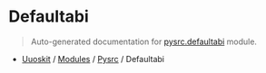 # Defaultabi

> Auto-generated documentation for [pysrc.defaultabi](https://github.com/uuosio/UUOSKit/blob/master/pysrc/defaultabi.py) module.

- [Uuoskit](../README.md#uuoskit-index) / [Modules](../MODULES.md#uuoskit-modules) / [Pysrc](index.md#pysrc) / Defaultabi
